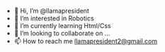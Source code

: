 - 👋 Hi, I’m @llamapresident
- 👀 I’m interested in Robotics
- 🌱 I’m currently learning Html/Css
- 💞️ I’m looking to collaborate on ...
- 📫 How to reach me llamapresident2@gmail.com

<!---
llamapresident/llamapresident is a ✨ special ✨ repository because its `README.md` (this file) appears on your GitHub profile.
You can click the Preview link to take a look at your changes.
--->
